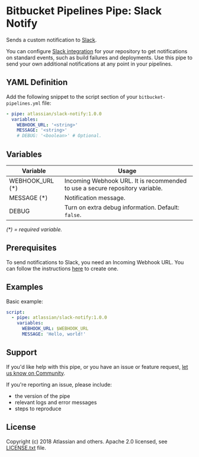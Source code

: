 # Bitbucket Pipelines Pipe: Slack Notify

Sends a custom notification to [Slack](https://slack.com).

You can configure [Slack integration](https://confluence.atlassian.com/bitbucket/bitbucket-cloud-for-slack-945096776.html) for your repository to get notifications on standard events, such as build failures and deployments. Use this pipe to send your own additional notifications at any point in your pipelines.

## YAML Definition

Add the following snippet to the script section of your `bitbucket-pipelines.yml` file:

```yaml
- pipe: atlassian/slack-notify:1.0.0
  variables:
    WEBHOOK_URL: '<string>'
    MESSAGE: '<string>'
    # DEBUG: '<boolean>' # Optional.
```

## Variables

| Variable           | Usage                                                       |
| --------------------- | ----------------------------------------------------------- |
| WEBHOOK_URL (*) | Incoming Webhook URL. It is recommended to use a secure repository variable.  |
| MESSAGE (*)     | Notification message. |
| DEBUG           | Turn on extra debug information. Default: `false`. | 

_(*) = required variable._

## Prerequisites

To send notifications to Slack, you need an Incoming Webhook URL. You can follow the instructions [here](https://api.slack.com/incoming-webhooks) to create one.

## Examples

Basic example:

```yaml
script:
  - pipe: atlassian/slack-notify:1.0.0
    variables:
      WEBHOOK_URL: $WEBHOOK_URL
      MESSAGE: 'Hello, world!'
```

## Support
If you'd like help with this pipe, or you have an issue or feature request, [let us know on Community][community].

If you're reporting an issue, please include:

* the version of the pipe
* relevant logs and error messages
* steps to reproduce

## License
Copyright (c) 2018 Atlassian and others.
Apache 2.0 licensed, see [LICENSE.txt](LICENSE.txt) file.


[community]: https://community.atlassian.com/t5/forums/postpage/board-id/bitbucket-pipelines-questions?add-tags=pipes,slack
